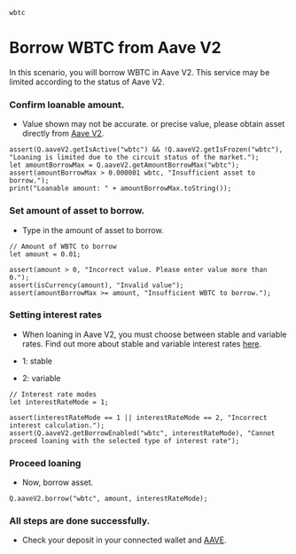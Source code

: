 ```meta-Currency
wbtc
```

# Borrow WBTC from Aave V2

In this scenario, you will borrow WBTC in Aave V2. This service may be limited according to the status of Aave V2.

### Confirm loanable amount.

- Value shown may not be accurate. or precise value, please obtain asset directly from [Aave V2](https://app.aave.com/#/dashboard).

```output-Dynamic
assert(Q.aaveV2.getIsActive("wbtc") && !Q.aaveV2.getIsFrozen("wbtc"), "Loaning is limited due to the circuit status of the market.");
let amountBorrowMax = Q.aaveV2.getAmountBorrowMax("wbtc");
assert(amountBorrowMax > 0.000001 wbtc, "Insufficient asset to borrow.");
print("Loanable amount: " + amountBorrowMax.toString());
```

### Set amount of asset to borrow.

- Type in the amount of asset to borrow.

```input WBTC
// Amount of WBTC to borrow
let amount = 0.01;
```

```input-Verify
assert(amount > 0, "Incorrect value. Please enter value more than 0.");
assert(isCurrency(amount), "Invalid value");
assert(amountBorrowMax >= amount, "Insufficient WBTC to borrow.");
```

### Setting interest rates

- When loaning in Aave V2, you must choose between stable and variable rates. Find out more about stable and variable interest rates [here](https://docs.aave.com/faq/borrowing#what-is-the-difference-between-stable-and-variable-rate).

- 1: stable
- 2: variable

```input
// Interest rate modes
let interestRateMode = 1;
```

```input-Verify
assert(interestRateMode == 1 || interestRateMode == 2, "Incorrect interest calculation.");
assert(Q.aaveV2.getBorrowEnabled("wbtc", interestRateMode), "Cannot proceed loaning with the selected type of interest rate");
```

### Proceed loaning

- Now, borrow asset.

```taster
Q.aaveV2.borrow("wbtc", amount, interestRateMode);
```

### All steps are done successfully.

- Check your deposit in your connected wallet and [AAVE](https://app.aave.com/#/dashboard).
